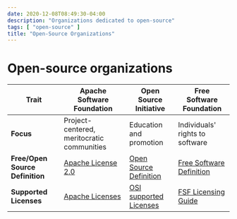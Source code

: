 ```yaml
---
date: 2020-12-08T08:49:30-04:00
description: "Organizations dedicated to open-source"
tags: [ "open-source" ]
title: "Open-Source Organizations"
---
```


# Open-source organizations

| Trait                           | Apache Software Foundation                                   | Open Source Initiative                                    | Free Software Foundation                                               |
| ------------------------------- | ------------------------------------------------------------ | --------------------------------------------------------- | ---------------------------------------------------------------------- |
| **Focus**                       | Project-centered, meritocratic communities                   | Education and promotion                                   | Individuals' rights to software                                        |
| **Free/Open Source Definition** | [Apache License 2.0](http://apache.org/licenses/LICENSE-2.0) | [Open Source Definition](https://opensource.org/osd)      | [Free Software Definition](http://www.gnu.org/philosophy/free-sw.html) |
| **Supported Licenses**          | [Apache Licenses](http://apache.org/licenses/)               | [OSI supported Licenses](https://opensource.org/licenses) | [FSF Licensing Guide](https://www.fsf.org/licensing/)                  |
